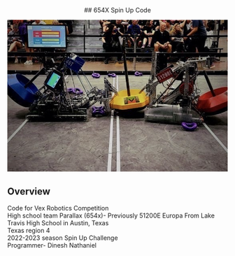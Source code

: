 <p align="center">
## 654X Spin Up Code
</p>
<div align='center'>
<img src="TugWith46T.png" alt="Tug Against 46T" title="Tug Pic">
</div>

## Overview
Code for Vex Robotics Competition  
High school team Parallax (654x)- Previously 51200E Europa
From Lake Travis High School in Austin, Texas         
Texas region 4  
2022-2023 season Spin Up Challenge    
Programmer- Dinesh Nathaniel

